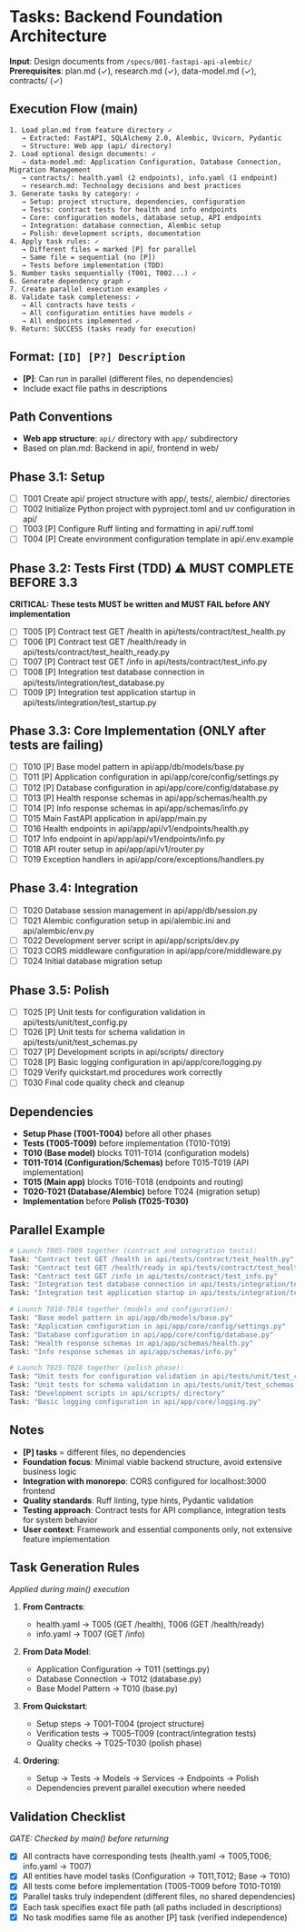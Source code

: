 # Tasks: Backend Foundation Architecture

**Input**: Design documents from `/specs/001-fastapi-api-alembic/`
**Prerequisites**: plan.md (✓), research.md (✓), data-model.md (✓), contracts/ (✓)

## Execution Flow (main)
```
1. Load plan.md from feature directory ✓
   → Extracted: FastAPI, SQLAlchemy 2.0, Alembic, Uvicorn, Pydantic
   → Structure: Web app (api/ directory)
2. Load optional design documents: ✓
   → data-model.md: Application Configuration, Database Connection, Migration Management
   → contracts/: health.yaml (2 endpoints), info.yaml (1 endpoint)
   → research.md: Technology decisions and best practices
3. Generate tasks by category: ✓
   → Setup: project structure, dependencies, configuration
   → Tests: contract tests for health and info endpoints
   → Core: configuration models, database setup, API endpoints
   → Integration: database connection, Alembic setup
   → Polish: development scripts, documentation
4. Apply task rules: ✓
   → Different files = marked [P] for parallel
   → Same file = sequential (no [P])
   → Tests before implementation (TDD)
5. Number tasks sequentially (T001, T002...) ✓
6. Generate dependency graph ✓
7. Create parallel execution examples ✓
8. Validate task completeness: ✓
   → All contracts have tests ✓
   → All configuration entities have models ✓
   → All endpoints implemented ✓
9. Return: SUCCESS (tasks ready for execution)
```

## Format: `[ID] [P?] Description`
- **[P]**: Can run in parallel (different files, no dependencies)
- Include exact file paths in descriptions

## Path Conventions
- **Web app structure**: `api/` directory with `app/` subdirectory
- Based on plan.md: Backend in api/, frontend in web/

## Phase 3.1: Setup
- [ ] T001 Create api/ project structure with app/, tests/, alembic/ directories
- [ ] T002 Initialize Python project with pyproject.toml and uv configuration in api/
- [ ] T003 [P] Configure Ruff linting and formatting in api/.ruff.toml
- [ ] T004 [P] Create environment configuration template in api/.env.example

## Phase 3.2: Tests First (TDD) ⚠️ MUST COMPLETE BEFORE 3.3
**CRITICAL: These tests MUST be written and MUST FAIL before ANY implementation**
- [ ] T005 [P] Contract test GET /health in api/tests/contract/test_health.py
- [ ] T006 [P] Contract test GET /health/ready in api/tests/contract/test_health_ready.py
- [ ] T007 [P] Contract test GET /info in api/tests/contract/test_info.py
- [ ] T008 [P] Integration test database connection in api/tests/integration/test_database.py
- [ ] T009 [P] Integration test application startup in api/tests/integration/test_startup.py

## Phase 3.3: Core Implementation (ONLY after tests are failing)
- [ ] T010 [P] Base model pattern in api/app/db/models/base.py
- [ ] T011 [P] Application configuration in api/app/core/config/settings.py
- [ ] T012 [P] Database configuration in api/app/core/config/database.py
- [ ] T013 [P] Health response schemas in api/app/schemas/health.py
- [ ] T014 [P] Info response schemas in api/app/schemas/info.py
- [ ] T015 Main FastAPI application in api/app/main.py
- [ ] T016 Health endpoints in api/app/api/v1/endpoints/health.py
- [ ] T017 Info endpoint in api/app/api/v1/endpoints/info.py
- [ ] T018 API router setup in api/app/api/v1/router.py
- [ ] T019 Exception handlers in api/app/core/exceptions/handlers.py

## Phase 3.4: Integration
- [ ] T020 Database session management in api/app/db/session.py
- [ ] T021 Alembic configuration setup in api/alembic.ini and api/alembic/env.py
- [ ] T022 Development server script in api/app/scripts/dev.py
- [ ] T023 CORS middleware configuration in api/app/core/middleware.py
- [ ] T024 Initial database migration setup

## Phase 3.5: Polish
- [ ] T025 [P] Unit tests for configuration validation in api/tests/unit/test_config.py
- [ ] T026 [P] Unit tests for schema validation in api/tests/unit/test_schemas.py
- [ ] T027 [P] Development scripts in api/scripts/ directory
- [ ] T028 [P] Basic logging configuration in api/app/core/logging.py
- [ ] T029 Verify quickstart.md procedures work correctly
- [ ] T030 Final code quality check and cleanup

## Dependencies
- **Setup Phase (T001-T004)** before all other phases
- **Tests (T005-T009)** before implementation (T010-T019)
- **T010 (Base model)** blocks T011-T014 (configuration models)
- **T011-T014 (Configuration/Schemas)** before T015-T019 (API implementation)
- **T015 (Main app)** blocks T016-T018 (endpoints and routing)
- **T020-T021 (Database/Alembic)** before T024 (migration setup)
- **Implementation** before **Polish (T025-T030)**

## Parallel Example
```bash
# Launch T005-T009 together (contract and integration tests):
Task: "Contract test GET /health in api/tests/contract/test_health.py"
Task: "Contract test GET /health/ready in api/tests/contract/test_health_ready.py"
Task: "Contract test GET /info in api/tests/contract/test_info.py"
Task: "Integration test database connection in api/tests/integration/test_database.py"
Task: "Integration test application startup in api/tests/integration/test_startup.py"

# Launch T010-T014 together (models and configuration):
Task: "Base model pattern in api/app/db/models/base.py"
Task: "Application configuration in api/app/core/config/settings.py"
Task: "Database configuration in api/app/core/config/database.py"
Task: "Health response schemas in api/app/schemas/health.py"
Task: "Info response schemas in api/app/schemas/info.py"

# Launch T025-T028 together (polish phase):
Task: "Unit tests for configuration validation in api/tests/unit/test_config.py"
Task: "Unit tests for schema validation in api/tests/unit/test_schemas.py"
Task: "Development scripts in api/scripts/ directory"
Task: "Basic logging configuration in api/app/core/logging.py"
```

## Notes
- **[P] tasks** = different files, no dependencies
- **Foundation focus**: Minimal viable backend structure, avoid extensive business logic
- **Integration with monorepo**: CORS configured for localhost:3000 frontend
- **Quality standards**: Ruff linting, type hints, Pydantic validation
- **Testing approach**: Contract tests for API compliance, integration tests for system behavior
- **User context**: Framework and essential components only, not extensive feature implementation

## Task Generation Rules
*Applied during main() execution*

1. **From Contracts**:
   - health.yaml → T005 (GET /health), T006 (GET /health/ready)
   - info.yaml → T007 (GET /info)

2. **From Data Model**:
   - Application Configuration → T011 (settings.py)
   - Database Connection → T012 (database.py)
   - Base Model Pattern → T010 (base.py)

3. **From Quickstart**:
   - Setup steps → T001-T004 (project structure)
   - Verification tests → T005-T009 (contract/integration tests)
   - Quality checks → T025-T030 (polish phase)

4. **Ordering**:
   - Setup → Tests → Models → Services → Endpoints → Polish
   - Dependencies prevent parallel execution where needed

## Validation Checklist
*GATE: Checked by main() before returning*

- [x] All contracts have corresponding tests (health.yaml → T005,T006; info.yaml → T007)
- [x] All entities have model tasks (Configuration → T011,T012; Base → T010)
- [x] All tests come before implementation (T005-T009 before T010-T019)
- [x] Parallel tasks truly independent (different files, no shared dependencies)
- [x] Each task specifies exact file path (all paths included in descriptions)
- [x] No task modifies same file as another [P] task (verified independence)